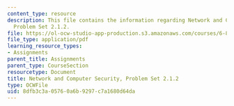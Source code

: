 ```yaml
---
content_type: resource
description: This file contains the information regarding Network and Computer Security,
  Problem Set 2.1.2.
file: https://ol-ocw-studio-app-production.s3.amazonaws.com/courses/6-857-network-and-computer-security-spring-2014/8dfb3c3a05760a6b9297c7a1680d64da_MIT6_857S14_2.1.2.pdf
file_type: application/pdf
learning_resource_types:
- Assignments
parent_title: Assignments
parent_type: CourseSection
resourcetype: Document
title: Network and Computer Security, Problem Set 2.1.2
type: OCWFile
uid: 8dfb3c3a-0576-0a6b-9297-c7a1680d64da
---
```

